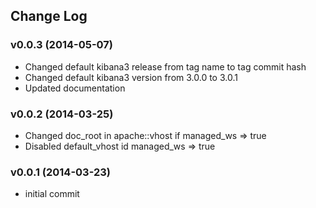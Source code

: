 ## Change Log

### v0.0.3 (2014-05-07)
 - Changed default kibana3 release from tag name to tag commit hash
 - Changed default kibana3 version from 3.0.0 to 3.0.1
 - Updated documentation

### v0.0.2 (2014-03-25)
 - Changed doc_root in apache::vhost if managed_ws => true
 - Disabled default_vhost id managed_ws => true

### v0.0.1 (2014-03-23)
 - initial commit
